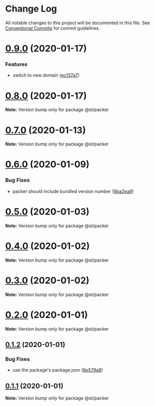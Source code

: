 # Change Log

All notable changes to this project will be documented in this file.
See [Conventional Commits](https://conventionalcommits.org) for commit guidelines.

# [0.9.0](https://github.com/blacha/st/compare/v0.8.0...v0.9.0) (2020-01-17)


### Features

* switch to new domain ([ec137a7](https://github.com/blacha/st/commit/ec137a7071eff4ac41b01025c680cbcd8f834206))





# [0.8.0](https://github.com/blacha/st/compare/v0.7.0...v0.8.0) (2020-01-17)

**Note:** Version bump only for package @st/packer





# [0.7.0](https://github.com/blacha/st/compare/v0.6.0...v0.7.0) (2020-01-13)

**Note:** Version bump only for package @st/packer





# [0.6.0](https://github.com/blacha/st/compare/v0.5.0...v0.6.0) (2020-01-09)


### Bug Fixes

* packer should include bundled version number ([9ba2ea9](https://github.com/blacha/st/commit/9ba2ea917c7deb5750174ea3aca72e6b616b90dd))





# [0.5.0](https://github.com/blacha/st/compare/v0.4.0...v0.5.0) (2020-01-03)

**Note:** Version bump only for package @st/packer





# [0.4.0](https://github.com/blacha/st/compare/v0.3.0...v0.4.0) (2020-01-02)

**Note:** Version bump only for package @st/packer





# [0.3.0](https://github.com/blacha/st/compare/v0.2.0...v0.3.0) (2020-01-02)

**Note:** Version bump only for package @st/packer





# [0.2.0](https://github.com/blacha/st/compare/v0.1.2...v0.2.0) (2020-01-01)

**Note:** Version bump only for package @st/packer





## [0.1.2](https://github.com/blacha/st/compare/v0.1.1...v0.1.2) (2020-01-01)


### Bug Fixes

* use the package's package.json ([8e579a9](https://github.com/blacha/st/commit/8e579a996325f6f7b5b7d1fdb8b42394a2719095))





## [0.1.1](https://github.com/blacha/st/compare/v0.1.0...v0.1.1) (2020-01-01)

**Note:** Version bump only for package @st/packer
